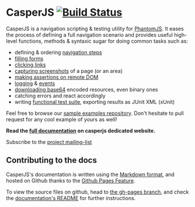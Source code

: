 # CasperJS [![Build Status](https://secure.travis-ci.org/n1k0/casperjs.png)](http://travis-ci.org/n1k0/casperjs)

CasperJS is a navigation scripting & testing utility for [PhantomJS](http://www.phantomjs.org/).
It eases the process of defining a full navigation scenario and provides useful
high-level functions, methods & syntaxic sugar for doing common tasks such as:

- defining & ordering [navigation steps](http://casperjs.org/#phantom_Casper_run)
- [filling forms](http://casperjs.org/#phantom_Casper_fill)
- [clicking links](http://casperjs.org/#phantom_Casper_click)
- [capturing screenshots](http://casperjs.org/#phantom_Casper_captureSelector) of a page (or an area)
- [making assertions on remote DOM](http://casperjs.org/#phantom_Casper_Tester)
- [logging](http://casperjs.org/#logging) & [events](http://casperjs.org/#events-filters)
- [downloading base64](http://casperjs.org/#phantom_Casper_download) encoded resources, even binary ones
- catching errors and react accordingly
- writing [functional test suite](http://casperjs.org/#testing), exporting results as JUnit XML (xUnit)

Feel free to browse our [sample examples repository](https://github.com/n1k0/casperjs/tree/master/samples).
Don't hesitate to pull request for any cool example of yours as well!

**Read the [full documentation](http://casperjs.org/) on casperjs dedicated website.**

Subscribe to the [project mailing-list](https://groups.google.com/forum/#!forum/casperjs)


## Contributing to the docs

CasperJS's documentation is written using the [Markdown format](http://daringfireball.net/projects/markdown/), and hosted on Github thanks to the [Github Pages Feature](http://pages.github.com/).

To view the source files on github, head to [the gh-pages branch](https://github.com/n1k0/casperjs/tree/gh-pages), and check the [documentation's README](https://github.com/n1k0/casperjs/tree/gh-pages#readme) for further instructions.
